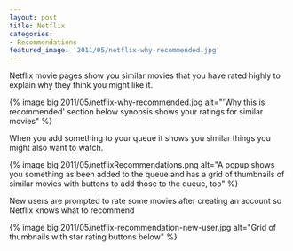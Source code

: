 ```yaml
---
layout: post
title: Netflix
categories:
- Recommendations
featured_image: '2011/05/netflix-why-recommended.jpg'
---
```

Netflix movie pages show you similar movies that you have rated highly to explain why they think you might like it.

{% image big 2011/05/netflix-why-recommended.jpg alt="'Why this is recommended' section below synopsis shows your ratings for similar movies" %}

When you add something to your queue it shows you similar things you might also want to watch.

{% image big 2011/05/netflixRecommendations.png alt="A popup shows you something as been added to the queue and has a grid of thumbnails of similar movies with buttons to add those to the queue, too" %}

New users are prompted to rate some movies after creating an account so Netflix knows what to recommend

{% image big 2011/05/netflix-recommendation-new-user.jpg alt="Grid of thumbnails with star rating buttons below" %}